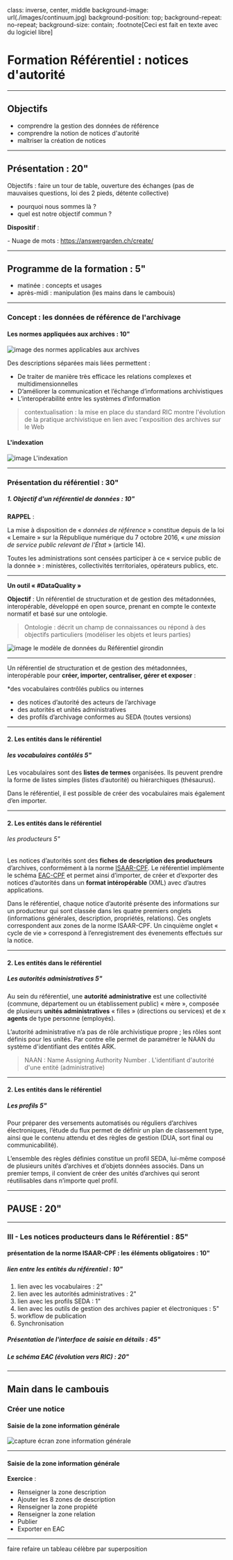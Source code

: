 class: inverse, center, middle
background-image: url(./images/continuum.jpg)
background-position: top;
background-repeat: no-repeat;
background-size: contain;
.footnote[Ceci est fait en texte avec du logiciel libre]

# Formation Référentiel : notices d'autorité

---

## Objectifs

- comprendre la gestion des données de référence
- comprendre la notion de notices d'autorité
- maîtriser la création de notices

---

## Présentation : 20"

Objectifs : faire un tour de table, ouverture des échanges (pas de mauvaises questions, loi des 2 pieds, détente collective)

- pourquoi nous sommes là ?
- quel est notre objectif commun ?

**Dispositif** :

_-_ Nuage de mots : https://answergarden.ch/create/

---

## Programme de la formation : 5"

- matinée : concepts et usages
- après-midi : manipulation (les mains dans le cambouis)

---

### Concept : les données de référence de l'archivage

#### Les normes appliquées aux archives : 10"

![image des normes applicables aux archives](./images/CPF-ISAD-ISDF.png)

Des descriptions séparées mais liées permettent :

- De traiter de manière très efficace les relations complexes et multidimensionnelles
- D’améliorer la communication et l’échange d’informations archivistiques
- L’interopérabilité entre les systèmes d’information

> contextualisation : la mise en place du standard RIC montre l'évolution de la pratique archivistique en lien avec l'exposition des archives sur le Web

#### **L'indexation**

![image  L'indexation](./images/Lindexation.png)

---

### Présentation du référentiel : 30"

##### 1. Objectif d'un référentiel de données : 10"

**RAPPEL** :

La mise à disposition de « _données de référence_ » constitue depuis de la loi « Lemaire » sur la République numérique du 7 octobre 2016, « _une mission de service public relevant de l'État_ » (article 14).

Toutes les administrations sont censées participer à ce « service public de la donnée » : ministères, collectivités territoriales, opérateurs publics, etc.

---

**Un outil « #DataQuality »**

**Objectif** : Un référentiel de structuration et de gestion des métadonnées, interopérable, développé en open source, prenant en compte le contexte normatif et basé sur une ontologie.

> Ontologie : décrit un champ de connaissances ou répond à des objectifs particuliers (modéliser les objets et leurs parties)

![image le modèle de données du Référentiel girondin](./images/leReferentiel-modele-donnees.png)

---

Un référentiel de structuration et de gestion des métadonnées, interopérable pour **créer, importer, centraliser, gérer et exposer** :

\*des vocabulaires contrôlés publics ou internes

- des notices d’autorité des acteurs de l’archivage
- des autorités et unités administratives
- des profils d’archivage conformes au SEDA (toutes versions)

---

#### 2. Les entités dans le référentiel

##### les vocabulaires contôlés 5"

Les vocabulaires sont des **listes de termes** organisées. Ils peuvent prendre la forme de listes simples (listes d’autorité) ou hiérarchiques (thésaurus).

Dans le référentiel, il est possible de créer des vocabulaires mais également d’en importer.

---

#### 2. Les entités dans le référentiel

###### les producteurs 5"

Les notices d’autorités sont des **fiches de description des producteurs** d’archives, conformément à la norme [ISAAR-CPF](https://fr.wikipedia.org/wiki/Norme_internationale_sur_les_notices_d%27autorit%C3%A9_archivistiques_relatives_aux_collectivit%C3%A9s,_aux_personnes_et_aux_familles). Le référentiel implémente le schéma [EAC-CPF](http://eac.staatsbibliothek-berlin.de/) et permet ainsi d’importer, de créer et d’exporter des notices d’autorités dans un **format intéropérable** (XML) avec d’autres applications.

Dans le référentiel, chaque notice d’autorité présente des informations sur un producteur qui sont classée dans les quatre premiers onglets (informations générales, description, propriétés, relations). Ces onglets correspondent aux zones de la norme ISAAR-CPF. Un cinquième onglet « cycle de vie » correspond à l’enregistrement des évenements effectués sur la notice.

---

#### 2. Les entités dans le référentiel

##### Les autorités administratives 5"

Au sein du référentiel, une **autorité administrative** est une collectivité (commune, département ou un établissement public) « mère », composée de plusieurs **unités administratives** « filles » (directions ou services) et de x **agents** de type personne (employés).

L’autorité administrative n’a pas de rôle archivistique propre ; les rôles sont définis pour les unités. Par contre elle permet de paramétrer le NAAN du système d'identifiant des entités ARK.

> NAAN : Name Assigning Authority Number . L'identifiant d'autorité d'une entité (administrative)

---

#### 2. Les entités dans le référentiel

##### Les profils 5"

Pour préparer des versements automatisés ou réguliers d’archives électroniques, l’étude du flux permet de définir un plan de classement type, ainsi que le contenu attendu et des règles de gestion (DUA, sort final ou communicabilité).

L’ensemble des règles définies constitue un profil SEDA, lui-même composé de plusieurs unités d’archives et d’objets données associés. Dans un premier temps, il convient de créer des unités d’archives qui seront réutilisables dans n’importe quel profil.

---

## PAUSE : 20"

---

### III - Les notices producteurs dans le Référentiel : 85"

#### présentation de la norme ISAAR-CPF : les éléments obligatoires : 10"

##### lien entre les entités du référentiel : 10"

1. lien avec les vocabulaires : 2"
2. lien avec les autorités administratives : 2"
3. lien avec les profils SEDA : 1"
4. lien avec les outils de gestion des archives papier et électroniques : 5"
5. workflow de publication
6. Synchronisation

##### Présentation de l'interface de saisie en détails : 45"

##### Le schéma EAC (évolution vers RIC) : 20"

---

## Main dans le cambouis

### Créer une notice

#### Saisie de la zone information générale

![capture écran zone information générale](./images/zoneInfGen.png)

---

#### Saisie de la zone information générale

**Exercice** :

- Renseigner la zone description
- Ajouter les 8 zones de description
- Renseigner la zone propiété
- Renseigner la zone relation
- Publier
- Exporter en EAC

---

faire refaire un tableau célèbre par superposition
